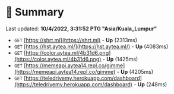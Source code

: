 # 📖 Summary
Last updated: **10/4/2022, 3:31:52 PTG "Asia/Kuala_Lumpur"**

- `GET` [https://shrt.ml](https://shrt.ml) - **Up** (2313ms)
- `GET` [https://hst.aytea.ml/](https://hst.aytea.ml/) - **Up** (4083ms)
- `GET` [https://color.aytea.ml/4b31d6.png](https://color.aytea.ml/4b31d6.png) - **Up** (1425ms)
- `GET` [https://memeapi.aytea14.repl.co/gimme](https://memeapi.aytea14.repl.co/gimme) - **Up** (4205ms)
- `GET` [https://teledrivemy.herokuapp.com/dashboard](https://teledrivemy.herokuapp.com/dashboard) - **Up** (248ms)
